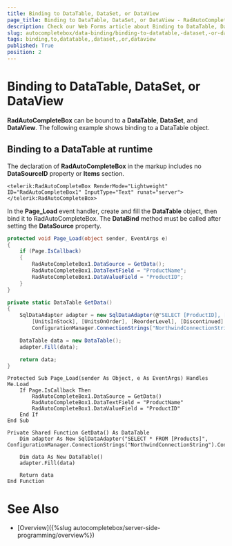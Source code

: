 ```yaml
---
title: Binding to DataTable, DataSet, or DataView
page_title: Binding to DataTable, DataSet, or DataView - RadAutoCompleteBox
description: Check our Web Forms article about Binding to DataTable, DataSet, or DataView.
slug: autocompletebox/data-binding/binding-to-datatable,-dataset,-or-dataview
tags: binding,to,datatable,,dataset,,or,dataview
published: True
position: 2
---
```


# Binding to DataTable, DataSet, or DataView



**RadAutoCompleteBox** can be bound to a **DataTable**, **DataSet**, and **DataView**. The following example shows binding to a DataTable object.

## Binding to a DataTable at runtime

The declaration of **RadAutoCompleteBox** in the markup includes no **DataSourceID** property or **Items** section.

````ASPNET
<telerik:RadAutoCompleteBox RenderMode="Lightweight" ID="RadAutoCompleteBox1" InputType="Text" runat="server">
</telerik:RadAutoCompleteBox>
````



In the **Page_Load** event handler, create and fill the **DataTable** object, then bind it to RadAutoCompleteBox. The **DataBind** method must be called after setting the **DataSource** property.



````C#
protected void Page_Load(object sender, EventArgs e)
{
	if (Page.IsCallback)
	{
		RadAutoCompleteBox1.DataSource = GetData();
		RadAutoCompleteBox1.DataTextField = "ProductName";
		RadAutoCompleteBox1.DataValueField = "ProductID";
	}
}

private static DataTable GetData()
{
	SqlDataAdapter adapter = new SqlDataAdapter(@"SELECT [ProductID], [ProductName], [SupplierID], [CategoryID], [QuantityPerUnit], [UnitPrice], 
		[UnitsInStock], [UnitsOnOrder], [ReorderLevel], [Discontinued] FROM [Products]",
		ConfigurationManager.ConnectionStrings["NorthwindConnectionString"].ConnectionString);

	DataTable data = new DataTable();
	adapter.Fill(data);

	return data;
}	
````
````VB
Protected Sub Page_Load(sender As Object, e As EventArgs) Handles Me.Load
	If Page.IsCallback Then
		RadAutoCompleteBox1.DataSource = GetData()
		RadAutoCompleteBox1.DataTextField = "ProductName"
		RadAutoCompleteBox1.DataValueField = "ProductID"
	End If
End Sub

Private Shared Function GetData() As DataTable
	Dim adapter As New SqlDataAdapter("SELECT * FROM [Products]", ConfigurationManager.ConnectionStrings("NorthwindConnectionString").ConnectionString)

	Dim data As New DataTable()
	adapter.Fill(data)

	Return data
End Function
````


# See Also

 * [Overview]({%slug autocompletebox/server-side-programming/overview%})
